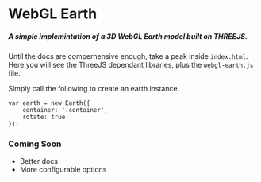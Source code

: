 # WebGL Earth

##### A simple implemintation of a 3D WebGL Earth model built on THREEJS.

Until the docs are comperhensive enough, take a peak inside `index.html`. Here you will see the ThreeJS dependant libraries, plus the `webgl-earth.js` file.

Simply call the following to create an earth instance.

```
var earth = new Earth({
	container: '.container',
	rotate: true
});
```

### Coming Soon
- Better docs
- More configurable options
